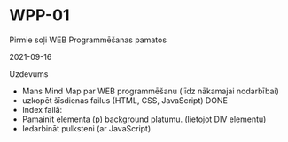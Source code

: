 # WPP-01
Pirmie soļi WEB Programmēšanas pamatos

2021-09-16

Uzdevums

* Mans Mind Map par WEB programmēšanu (līdz nākamajai nodarbībai)
* uzkopēt šīsdienas failus (HTML, CSS, JavaScript) DONE
* Index failā:
* Pamainīt elementa (p) background platumu. (lietojot DIV elementu)
* Iedarbināt pulksteni (ar JavaScript)

